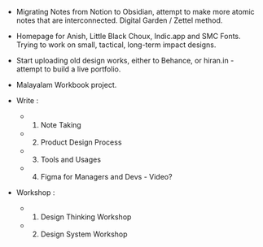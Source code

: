- Migrating Notes from Notion to Obsidian, attempt to make more atomic notes that are interconnected. Digital Garden / Zettel method.

- Homepage for Anish, Little Black Choux, Indic.app and SMC Fonts. Trying to work on small, tactical, long-term impact designs. 

- Start uploading old design works, either to Behance, or hiran.in - attempt to build a live portfolio. 

- Malayalam Workbook project. 

- Write : 
	- 1. Note Taking 
	- 2. Product Design Process
	- 3. Tools and Usages 
	- 4. Figma for Managers and Devs - Video?

- Workshop : 
	- 1. Design Thinking Workshop 
	- 2. Design System Workshop 